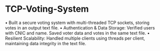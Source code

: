 # TCP-Voting-System
•	Built a secure voting system with multi-threaded TCP sockets, storing votes in an output text file.
•	Authentication & Data Storage: Verified users with CNIC and name. Saved voter data and votes in the same text file.
•	Resilient Scalability: Handled multiple clients using threads per client, maintaining data integrity in the text file.
